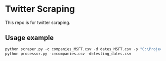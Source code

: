 # Twitter Scraping
This repo is for twitter scraping.
## Usage example 
```python
python scraper.py -c companies_MSFT.csv -d dates_MSFT.csv -p "C:\Projects\chromedriver1\chromedriver"
python processor.py -c=companies.csv -d=testing_dates.csv
```
